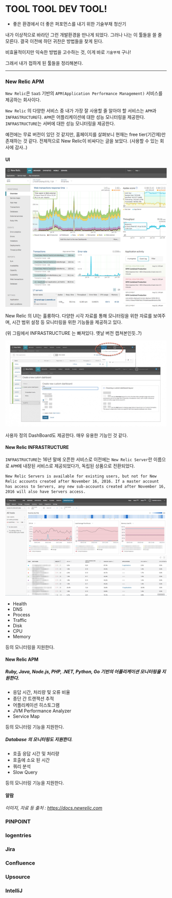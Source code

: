TOOL TOOL DEV TOOL!
===================

-	좋은 환경에서 더 좋은 퍼포먼스를 내기 위한 기술부채 청산기

내가 이상적으로 바라던 그런 개발환경을 만나게 되었다. 그러나 나는 이 툴들을 쓸 줄 모른다. 결국 이전에 하던 귀찬은 방법들을 찾게 된다.

비효율적이지만 익숙한 방법을 고수하는 것, 이게 바로 `기술부채` 구나!

그래서 내가 접하게 된 툴들을 정리해본다.

---

### New Relic APM

`New Relic`은 `SaaS` 기반의 `APM(Application Performance Management)` 서비스를 제공하는 회사이다.

`New Relic` 의 다양한 서비스 중 내가 가장 잘 사용할 줄 알아야 할 서비스는 `APM`과 `INFRASTRUCTURE`다. `APM`은 어플리케이션에 대한 성능 모니터링을 제공한다. `INFRASTRUCTURE`는 서버에 대한 성능 모니터링을 제공한다.

예전에는 무료 버전이 있던 것 같지만, 홈페이지를 살펴보니 현재는 free tier(기간제)만 존재하는 것 같다. 전체적으로 New Relic이 비싸다는 글을 보았다. (사용할 수 있는 회사에 감사..)

#### UI

![newrelic_ui](/images/2018/TOOL/newrelic_ui.png)

New Relic 의 UI는 훌륭하다. 다양한 시각 자료를 통해 모니터링을 위한 자료를 보여주며, 시간 범위 설정 등 모니터링을 위한 기능들을 제공하고 있다.

(위 그림에서 INFRASTRUCTURE 는 빠져있다. 옛날 버전 캡쳐본인듯..?)

![custom_dashboard](/images/2018/TOOL/custom_dashboard.png)

사용자 정의 DashBoard도 제공한다. 매우 유용한 기능인 것 같다.

#### New Relic INFRASTRUCTURE

`INFRASTRUCTURE`는 16년 말에 오픈한 서비스로 이전에는 `New Relic Server`란 이름으로 `APM`에 내장된 서비스로 제공되었다가, 독립된 상품으로 전환되었다.

```
New Relic Servers is available for existing users, but not for New Relic accounts created after November 16, 2016. If a master account has access to Servers, any new sub-accounts created after November 16, 2016 will also have Servers access.
```

![newrelic_inst](/images/2018/TOOL/newrelic_inst.png)

-	Health
-	DNS
-	Process
-	Traffic
-	Disk
-	CPU
-	Memory

등의 모니터링을 지원한다.

#### New Relic APM

##### Ruby, Java, Node.js, PHP, .NET, Python, Go 기반의 어플리케이션 모니터링을 지원한다.

-	응답 시간, 처리량 및 오류 비율
-	종단 간 트랜잭션 추적
-	어플리케이션 히스토그램
-	JVM Performance Analyzer
-	Service Map

등의 모니터링 기능을 지원한다.

##### Database 의 모니터링도 지원한다.

-	호출 응답 시간 및 처리량
-	호출에 소요 된 시간
-	쿼리 분석
-	Slow Query

등의 모니터링 기능을 지원한다.

#### 알람

*이미지, 자료 등 출처 : https://docs.newrelic.com*

### PINPOINT

### logentries

### Jira

### Confluence

### Upsource

### IntelliJ
